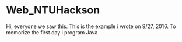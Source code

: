 # Web_NTUHackson
Hi, everyone we saw this. 
This is the example i wrote on 9/27, 2016. To memorize the first day i program Java
